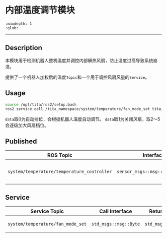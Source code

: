 # 内部温度调节模块

```{toctree}
:maxdepth: 1
:glob:
```

------

## Description
​	本模块用于检测机器人整机温度并调控内部解热风扇，防止温度过高导致系统崩溃。
   
   提供了一个机器人加权后的温度``Topic``和一个用于调控风扇风量的``Service``。


## Usage
```bash
source /opt/tita/ros2/setup.bash
ros2 service call /tita_namespace/system/temperature/fan_mode_set tita_system_interfaces/srv/FanModeSetSrv "{fan_mode: {data: [5]}}"
```
`data`取0为自动挡位，会根据机器人温度自动调节。
`data`取1为关闭风扇，取2～5会逐级加大风扇档位。


## Published

| ROS Topic |       Interface        | Frame ID |    Description    |
| :-------: | :--------------------: | :------: | :---------------: |
|    `system/temperature/temperature_controller`    | `sensor_msgs::msg::Temperature` |  `/weighted_temperature_info`  | 发布机器人加权后的综合温度 1Hz |

## Service

| Service Topic |     Call Interface     |    Return Interface    |       Description        |
| :-----------: | :--------------------: | :--------------------: | :----------------------: |
| `system/temperature/fan_mode_set`  | `std_msgs::msg::Byte` | `std_msgs::msg::Bool` |    一个service的案例     |



